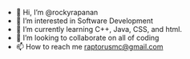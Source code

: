 - 👋 Hi, I’m @rockyrapanan
- 👀 I’m interested in Software Development 
- 🌱 I’m currently learning C++, Java, CSS, and html.
- 💞️ I’m looking to collaborate on all of coding
- 📫 How to reach me raptorusmc@gmail.com

<!---
rockyrapanan/rockyrapanan is a ✨ special ✨ repository because its `README.md` (this file) appears on your GitHub profile.
You can click the Preview link to take a look at your changes.
--->

